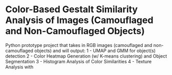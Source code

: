 # Color-Based Gestalt Similarity Analysis of Images (Camouflaged and Non-Camouflaged Objects)

Python prototype project that takes in RGB images (camouflaged and non-camouflaged objects) and will output:
1 - UMAP and GMM for object(s) detection
2 - Color Heatmap Generation (w/ K-means clustering) and Object Segmentation
3 - Histogram Analysis of Color Similarities
4 - Texture Analysis with <???>
